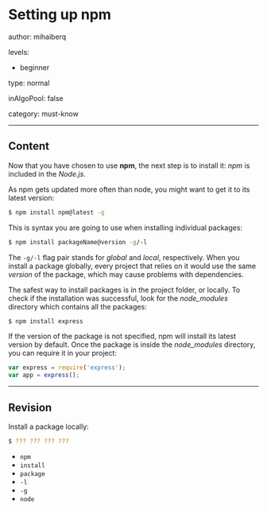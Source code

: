 # Setting up npm
author: mihaiberq

levels:
  - beginner

type: normal

inAlgoPool: false

category: must-know


---
## Content

Now that you have chosen to use **npm**, the next step is to install it: *npm* is included in the *Node.js*.

As npm gets updated more often than node, you might want to get it to its latest version:
```bash
$ npm install npm@latest -g
```

This is syntax you are going to use when installing individual packages:
```bash
$ npm install packageName@version -g/-l
```
The `-g/-l` flag pair stands for *global* and *local*, respectively. When you install a package globally, every project that relies on it would use the same *version* of the package, which may cause problems with dependencies.

The safest way to install packages is in the project folder, or locally. To check if the installation was successful, look for the *node_modules* directory which contains all the packages:
```bash
$ npm install express
```
If the version of the package is not specified, npm will install its latest version by default. Once the package is inside the *node_modules* directory, you can require it in your project:
```javascript
var express = require('express');
var app = express();
```
---
## Revision

Install a package locally:
```bash
$ ??? ??? ??? ???
```
* `npm`
* `install`
* `package`
* `-l`
* `-g`
* `node`
